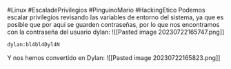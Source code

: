 #Linux #EscaladePrivilegios #PinguinoMario #HackingEtico 
Podemos escalar privilegios revisando las variables de entorno del sistema, ya que es posible que por aquí se guarden contraseñas, por lo que nos encontramos con la contraseña del usuario dylan:
![[Pasted image 20230722165747.png]]
```bash
dylan:bl4bl4Dyl4N
```
Y nos hemos convertido en Dylan:
![[Pasted image 20230722165823.png]]
